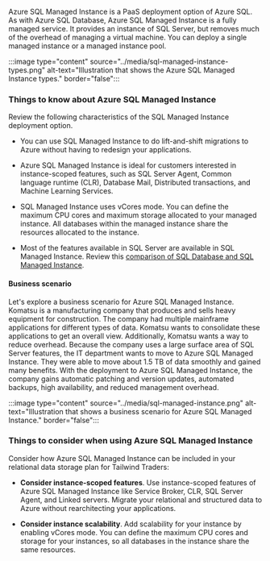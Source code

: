 Azure SQL Managed Instance is a PaaS deployment option of Azure SQL. As with Azure SQL Database, Azure SQL Managed Instance is a fully managed service. It provides an instance of SQL Server, but removes much of the overhead of managing a virtual machine. You can deploy a single managed instance or a managed instance pool.

:::image type="content" source="../media/sql-managed-instance-types.png" alt-text="Illustration that shows the Azure SQL Managed Instance types." border="false":::

### Things to know about Azure SQL Managed Instance

Review the following characteristics of the SQL Managed Instance deployment option.

- You can use SQL Managed Instance to do lift-and-shift migrations to Azure without having to redesign your applications.

- Azure SQL Managed Instance is ideal for customers interested in instance-scoped features, such as SQL Server Agent, Common language runtime (CLR), Database Mail, Distributed transactions, and Machine Learning Services.

- SQL Managed Instance uses vCores mode. You can define the maximum CPU cores and maximum storage allocated to your managed instance. All databases within the managed instance share the resources allocated to the instance.

- Most of the features available in SQL Server are available in SQL Managed Instance. Review this [comparison of SQL Database and SQL Managed Instance](/azure/azure-sql/database/features-comparison).

#### Business scenario

Let's explore a business scenario for Azure SQL Managed Instance. Komatsu is a manufacturing company that produces and sells heavy equipment for construction. The company had multiple mainframe applications for different types of data. Komatsu wants to consolidate these applications to get an overall view. Additionally, Komatsu wants a way to reduce overhead. Because the company uses a large surface area of SQL Server features, the IT department wants to move to Azure SQL Managed Instance. They were able to move about 1.5 TB of data smoothly and gained many benefits. With the deployment to Azure SQL Managed Instance, the company gains automatic patching and version updates, automated backups, high availability, and reduced management overhead.

:::image type="content" source="../media/sql-managed-instance.png" alt-text="Illustration that shows a business scenario for Azure SQL Managed Instance." border="false":::

### Things to consider when using Azure SQL Managed Instance

Consider how Azure SQL Managed Instance can be included in your relational data storage plan for Tailwind Traders:

- **Consider instance-scoped features**. Use instance-scoped features of Azure SQL Managed Instance like Service Broker, CLR, SQL Server Agent, and Linked servers. Migrate your relational and structured data to Azure without rearchitecting your applications. 

- **Consider instance scalability**. Add scalability for your instance by enabling vCores mode. You can define the maximum CPU cores and storage for your instances, so all databases in the instance share the same resources.